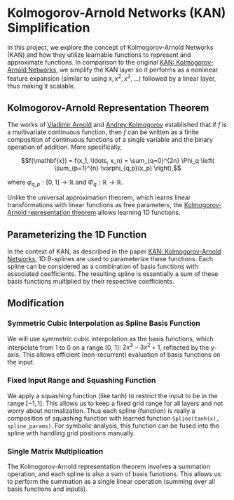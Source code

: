 # Kolmogorov-Arnold Networks (KAN) Simplification

In this project, we explore the concept of Kolmogorov-Arnold Networks (KAN) and how they utilize learnable functions to represent and approximate functions. In comparison to the original [KAN: Kolmogorov-Arnold Networks](https://arxiv.org/abs/2404.19756), we simplify the KAN layer so it performs as a nonlinear feature expansion (similar to using $x, x^2, x^3, \ldots$) followed by a linear layer, thus making it scalable.

## Kolmogorov-Arnold Representation Theorem

The works of [Vladimir Arnold](https://en.wikipedia.org/wiki/Vladimir_Arnold) and [Andrey Kolmogorov](https://en.wikipedia.org/wiki/Andrey_Kolmogorov) established that if $f$ is a multivariate continuous function, then $f$ can be written as a finite composition of continuous functions of a single variable and the binary operation of addition. More specifically,

$$f(\mathbf{x}) = f(x_1, \ldots, x_n) = \sum_{q=0}^{2n} \Phi_q \left( \sum_{p=1}^{n} \varphi_{q,p}(x_p) \right),$$

where $\varphi_{q,p}: [0, 1] \rightarrow \mathbb{R}$ and $\Phi_q: \mathbb{R} \rightarrow \mathbb{R}$.

Unlike the universal approximation theorem, which learns linear transformations with linear functions as free parameters, the [Kolmogorov-Arnold representation theorem](https://en.wikipedia.org/wiki/Kolmogorov%E2%80%93Arnold_representation_theorem) allows learning 1D functions.

## Parameterizing the 1D Function

In the context of KAN, as described in the paper [KAN: Kolmogorov-Arnold Networks](https://arxiv.org/abs/2404.19756), 1D B-splines are used to parameterize these functions. Each spline can be considered as a combination of basis functions with associated coefficients. The resulting spline is essentially a sum of these basis functions multiplied by their respective coefficients.

## Modification

### Symmetric Cubic Interpolation as Spline Basis Function

We will use symmetric cubic interpolation as the basis functions, which interpolate from 1 to 0 on a range [0, 1]: $2x^3 - 3x^2 + 1$, reflected by the y-axis. This allows efficient (non-recurrent) evaluation of basis functions on the input.

### Fixed Input Range and Squashing Function

We apply a squashing function (like tanh) to restrict the input to be in the range $[-1, 1]$. This allows us to keep a fixed grid range for all layers and not worry about normalization. Thus each spline (function) is really a composition of squashing function with learned function `Spline(tanh(x), spline_params)`. For symbolic analysis, this function can be fused into the spline with handling grid positions manually.

### Single Matrix Multiplication

The Kolmogorov-Arnold representation theorem involves a summation operation, and each spline is also a sum of basis functions. This allows us to perform the summation as a single linear operation (summing over all basis functions and inputs).
